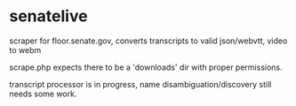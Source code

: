 senatelive
==========

scraper for floor.senate.gov, converts transcripts to valid json/webvtt, video to webm

scrape.php expects there to be a 'downloads' dir with proper permissions.

transcript processor is in progress, name disambiguation/discovery still needs some work. 